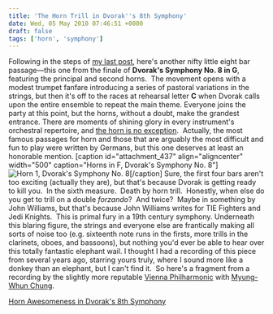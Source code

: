 ```yaml
---
title: 'The Horn Trill in Dvorak''s 8th Symphony'
date: Wed, 05 May 2010 07:46:51 +0000
draft: false
tags: ['horn', 'symphony']
---
```


Following in the steps of [my last post](http://alexchao.com/2010/04/happy-shostakovich/ "A Happy Shostakovich"), here's another nifty little eight bar passage—this one from the finale of **Dvorak's Symphony No. 8 in G**, featuring the principal and second horns.  The movement opens with a modest trumpet fanfare introducing a series of pastoral variations in the strings, but then it's off to the races at rehearsal letter **C** when Dvorak calls upon the entire ensemble to repeat the main theme. Everyone joins the party at this point, but the horns, without a doubt, make the grandest entrance. There are moments of shining glory in every instrument's orchestral repertoire, and [the horn is no exception](http://hornexcerpts.org/ "Orchestral Horn Excerpts").  Actually, the most famous passages for horn and those that are arguably the most difficult and fun to play were written by Germans, but this one deserves at least an honorable mention. \[caption id="attachment\_437" align="aligncenter" width="500" caption="Horns in F, Dvorak's Symphony No. 8"\]![Horn 1, Dvorak's Symphony No. 8](https://alexchaocom.files.wordpress.com/2021/07/ea506-dvorak-symphony8-horn.png "Horns in F, Dvorak's Symphony No. 8")\[/caption\] Sure, the first four bars aren't too exciting (actually they are), but that's because Dvorak is getting ready to kill you.  In the sixth measure.  Death by horn trill.  Honestly, when else do you get to trill on a double _forzando_?  And twice?  Maybe in something by John Williams, but that's because John Williams writes for TIE Fighters and Jedi Knights.  This is primal fury in a 19th century symphony. Underneath this blaring figure, the strings and everyone else are frantically making all sorts of noise too (e.g. sixteenth note runs in the firsts, more trills in the clarinets, oboes, and bassoons), but nothing you'd ever be able to hear over this totally fantastic elephant wail. I thought I had a recording of this piece from several years ago, starring yours truly, where I sound more like a donkey than an elephant, but I can't find it.  So here's a fragment from a recording by the slightly more reputable [Vienna Philharmonic](http://www.wienerphilharmoniker.at "Vienna Philharmonic") with [Myung-Whun Chung](http://www.deutschegrammophon.com/myungwhun.chung "Myung-Whun Chung").

[Horn Awesomeness in Dvorak's 8th Symphony](https://alexchaocom.files.wordpress.com/2021/07/dc739-dvorak-symphony-no.-8-horn-awesomeness.mp3)
